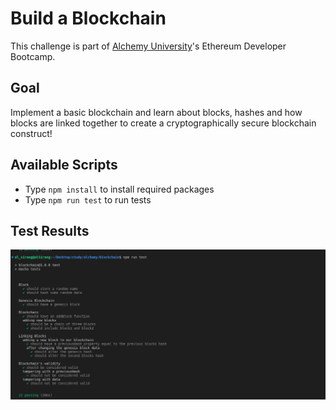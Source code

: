 # Build a Blockchain

This challenge is part of [Alchemy University](https://university.alchemy.com)'s Ethereum Developer Bootcamp.

## Goal

Implement a basic blockchain and learn about blocks, hashes and how blocks are linked together to create a cryptographically secure blockchain construct!

## Available Scripts

- Type `npm install` to install required packages
- Type `npm run test` to run tests

## Test Results

![test output](./images/test-results.png)
